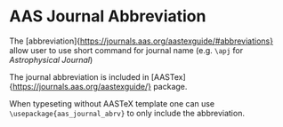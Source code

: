 # AAS Journal Abbreviation

The [abbreviation]{https://journals.aas.org/aastexguide/#abbreviations} allow user to use short command for journal name (e.g. ```\apj``` for <em>Astrophysical Journal</em>)

The journal abbreviation is included in [AASTex]{https://journals.aas.org/aastexguide/} package.  

When typeseting without AASTeX template one can use  ```\usepackage{aas_journal_abrv}``` to only include the abbreviation.